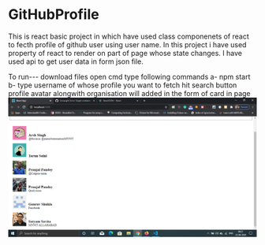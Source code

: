 # GitHubProfile
This is react basic project in which have used class componenets of react to fecth profile of github user using user name.
In this project i have used property of react to render on part of page whose state changes.
I have used api to get user data in form json file.

To run---
download files
open cmd type following commands
a- npm start
b- type username of whose profile you want to fetch
hit search button
profile avatar alongwith organisation will added in the form of card in page
![Image](https://github.com/satyam15/GitHubProfile/blob/master/Screenshot%20(9).png)

